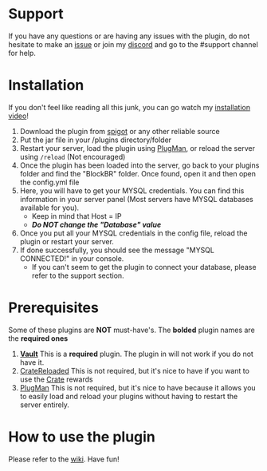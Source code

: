 # Support

If you have any questions or are having any issues with the plugin, do not hesitate to make an [issue](https://github.com/c10coding/BlockBR-2.0/issues)
or join my [discord](https://discord.gg/2ZMkpkf) and go to the #support channel for help.

# Installation 
If you don't feel like reading all this junk, you can go watch my [installation video]()!
1. Download the plugin from [spigot](#) or any other reliable source
2. Put the jar file in your /plugins directory/folder
3. Restart your server, load the plugin using [PlugMan](https://dev.bukkit.org/projects/plugman), or reload the server using `/reload` (Not encouraged)
4. Once the plugin has been loaded into the server, go back to your plugins folder and find the "BlockBR" folder. Once found, open it and then open the config.yml file
5. Here, you will have to get your MYSQL credentials. You can find this information in your server panel (Most servers have MYSQL databases available for you).
   * Keep in mind that Host = IP
   * **_Do NOT change the "Database" value_**
6. Once you put all your MYSQL credentials in the config file, reload the plugin or restart your server.
7. If done successfully, you should see the message "MYSQL CONNECTED!" in your console.
   * If you can't seem to get the plugin to connect your database, please refer to the support section.

# Prerequisites 
Some of these plugins are **NOT** must-have's. The **bolded** plugin names are the **required ones**

1. [**Vault**](https://dev.bukkit.org/projects/vault) This is a **required** plugin. The plugin in will not work if you do not have it.
2. [CrateReloaded](https://www.spigotmc.org/resources/free-crate-reloaded-mystery-crate-1-8-1-14-x.861/) This is not required, but it's nice to have if you want to use the [Crate](https://github.com/c10coding/BlockBR-2.0/wiki/Crates) rewards
3. [PlugMan](https://dev.bukkit.org/projects/plugman) This is not required, but it's nice to have because it allows you to easily load and reload your plugins without having to restart the server entirely.

# How to use the plugin

Please refer to the [wiki](https://github.com/c10coding/BlockBR-2.0/wiki/How-to-use-BlockBR). Have fun!
   
